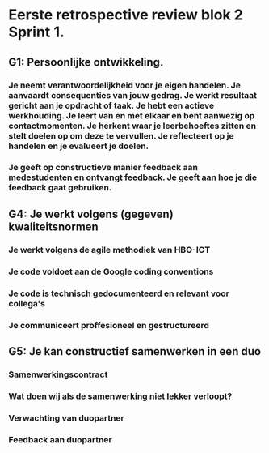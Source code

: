 # Eerste retrospective review blok 2 Sprint 1.

## G1: Persoonlijke ontwikkeling.

### Je neemt verantwoordelijkheid voor je eigen handelen. Je aanvaardt consequenties van jouw gedrag. Je werkt resultaat gericht aan je opdracht of taak. Je hebt een actieve werkhouding. Je leert van en met elkaar en bent aanwezig op contactmomenten. Je herkent waar je leerbehoeftes zitten en stelt doelen op om deze te vervullen. Je reflecteert op je handelen en je evalueert je doelen.


### Je geeft op constructieve manier feedback aan medestudenten en ontvangt feedback. Je geeft aan hoe je die feedback gaat gebruiken.

## G4: Je werkt volgens (gegeven) kwaliteitsnormen

### Je werkt volgens de agile methodiek van HBO-ICT

### Je code voldoet aan de Google coding conventions

### Je code is technisch gedocumenteerd en relevant voor collega's

### Je communiceert proffesioneel en gestructureerd

## G5: Je kan constructief samenwerken in een duo

### Samenwerkingscontract


### Wat doen wij als de samenwerking niet lekker verloopt?


### Verwachting van duopartner


### Feedback aan duopartner